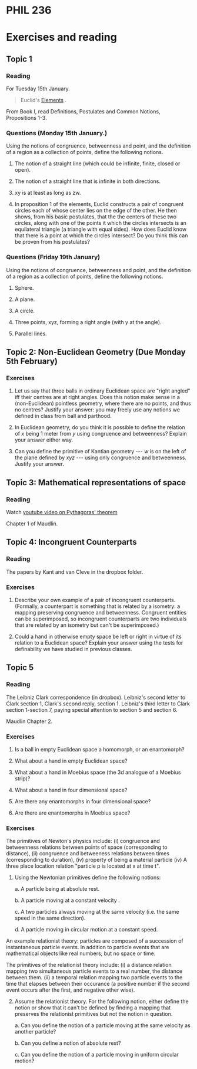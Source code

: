 <head>
<script type="text/javascript" charset="utf-8" 
src="https://cdn.mathjax.org/mathjax/latest/MathJax.js?config=TeX-AMS-MML_HTMLorMML,
https://vincenttam.github.io/javascripts/MathJaxLocal.js"></script>
</head>

# PHIL 236

# Exercises and reading

## Topic 1

### Reading 

For Tuesday 15th January.

> Euclid's [Elements](https://farside.ph.utexas.edu/books/Euclid/Elements.pdf) .

From Book I, read Definitions, Postulates and Common Notions, Propositions 1-3.

### Questions (Monday 15th January.)

Using the notions of congruence, betweenness and point, and the definition of a region as a collection of points, define the following notions.

1. The notion of a straight line (which could be infinite, finite, closed or open).

2. The notion of a straight line that is infinite in both directions.

3. xy is at least as long as zw.

4. In proposition 1 of the elements, Euclid constructs a pair of congruent circles each of whose center lies on the edge of the other. He then shows, from his basic postulates, that the the centers of these two circles, along with one of the points it which the circles intersects is an equilateral triangle (a triangle with equal sides). How does Euclid know that there is a point at which the circles intersect? Do you think this can be proven from his postulates?


### Questions (Friday 19th January)

Using the notions of congruence, betweenness and point, and the definition of a region as a collection of points, define the following notions.

1. Sphere.

2. A plane.

3. A circle.

4. Three points, xyz, forming a right angle (with y at the angle).

5. Parallel lines.

## Topic 2: Non-Euclidean Geometry (Due Monday 5th February)

### Exercises

1. Let us say that three balls in ordinary Euclidean space are "right angled" iff their centres are at right angles. Does this notion make sense in a (non-Euclidean) pointless geometry, where there are no points, and thus no centres? Justify your answer: you may freely use any notions we defined in class from ball and parthood.

2. In Euclidean geometry, do you think it is possible to define the relation of $x$ being 1 meter from $y$ using congruence and betweenness? Explain your answer either way.

3. Can you define the primitive of Kantian geometry --- $w$ is on the left of the plane defined by $xyz$ --- using only congruence and betweenness. Justify your answer.

## Topic 3: Mathematical representations of space

### Reading 

Watch [youtube video on Pythagoras' theorem](https://youtu.be/8vHO-tFx3K0?si=5efJiA-Nzy_mYh9-)

Chapter 1 of Maudlin. 


## Topic 4: Incongruent Counterparts

### Reading 

The papers by Kant and van Cleve in the dropbox folder.

### Exercises

1. Describe your own example of a pair of incongruent counterparts. (Formally, a counterpart is something that is related by a isometry: a mapping preserving congruence and betweenness. Congruent entities can be superimposed, so incongruent counterparts are two individuals that are related by an isometry but can't be superimposed.)

2. Could a hand in otherwise empty space be left or right in virtue of its relation to a Euclidean space? Explain your answer using the tests for definability we have studied in previous classes.

## Topic 5

### Reading

The Leibniz Clark correspondence (in dropbox). Leibniz's second letter to Clark section 1, Clark's second reply, section 1. Leibniz's third letter to Clark section 1-section 7, paying special attention to section 5 and section 6. 

Maudlin Chapter 2.

### Exercises


1. Is a ball in empty Euclidean space a homomorph, or an enantomorph?

2. What about a hand in empty Euclidean space?

3. What about a hand in Moebius space (the 3d analogue of a Moebius strip)?

4. What about a hand in four dimensional space?

5. Are there any enantomorphs in four dimensional space? 

6. Are there are enantomorphs in Moebius space? 

### Exercises

The primitives of Newton's physics include: (i) congruence and betweenness relations between points of space (corresponding to distance), (ii) congruence and betweeness relations between times (corresponding to duration), (iv) property of being a material particle (iv) A three place location relation "particle p is located at x at time t".

1. Using the Newtonian primitives define the following notions:

	a. A particle being at absolute rest.

	b. A particle moving at a constant velocity .

	c. A two particles always moving at the same velocity (i.e. the same speed in the same direction). 

	d. A particle moving in circular motion at a constant speed.

An example relationist theory: particles are composed of a succession of instantaneous particle events. In addition to particle events that are mathematical objects like real numbers; but no space or time. 

The primitives of the relationist theory include: (i) a distance relation mapping two simultaneous particle events to a real number, the distance between them. (ii) a temporal relation mapping two particle events to the time that elapses between their occurance (a positive number if the second event occurs after the first, and negative other wise). 

2. Assume the relationist theory. For the following notion, either define the notion or show that it can't be defined by finding a mapping that preserves the relationist primitives but not the notion in question.

	a. Can you define the notion of a particle moving at the same velocity as another particle?

	b. Can you define a notion of absolute rest? 
	
	c. Can you define the notion of a particle moving in uniform circular motion?